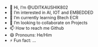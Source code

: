 - 👋 Hi, I’m @UDITKAUSHIK802
- 👀 I’m interested in AI, IOT and EMBEDDED
- 🌱 I’m currently learning Btech ECR
- 💞️ I’m looking to collaborate on Projects
- 📫 How to reach me Github 
- 😄 Pronouns: He/Him
- ⚡ Fun fact: ...

<!---
UDITKAUSHIK802/UDITKAUSHIK802 is a ✨ special ✨ repository because its `README.md` (this file) appears on your GitHub profile.
You can click the Preview link to take a look at your changes.
--->
